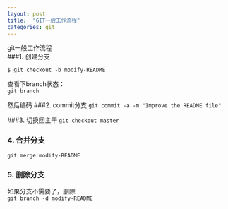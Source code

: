 ```yaml
---
layout: post
title:  "GIT一般工作流程"
categories: git
---
```


git一般工作流程  
###1. 创建分支 

`$ git checkout -b modify-README`

查看下branch状态：  
`git branch`

然后编码
###2. commit分支
 `git commit -a -m "Improve the README file"`

###3. 切换回主干
`git checkout master`

### 4. 合并分支
`git merge modify-README`

### 5. 删除分支
如果分支不需要了，删除  
`git branch -d modify-README`
